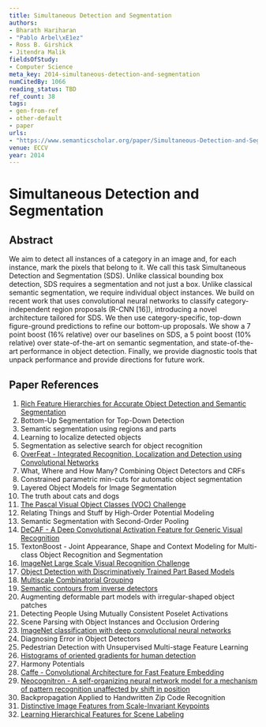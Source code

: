 ```yaml
---
title: Simultaneous Detection and Segmentation
authors:
- Bharath Hariharan
- "Pablo Arbel\xE1ez"
- Ross B. Girshick
- Jitendra Malik
fieldsOfStudy:
- Computer Science
meta_key: 2014-simultaneous-detection-and-segmentation
numCitedBy: 1066
reading_status: TBD
ref_count: 38
tags:
- gen-from-ref
- other-default
- paper
urls:
- "https://www.semanticscholar.org/paper/Simultaneous-Detection-and-Segmentation-Hariharan-Arbel\xE1ez/342786659379879f58bf5c4ff43c84c83a6a7389?sort=total-citations"
venue: ECCV
year: 2014
---
```


# Simultaneous Detection and Segmentation

## Abstract

We aim to detect all instances of a category in an image and, for each instance, mark the pixels that belong to it. We call this task Simultaneous Detection and Segmentation (SDS). Unlike classical bounding box detection, SDS requires a segmentation and not just a box. Unlike classical semantic segmentation, we require individual object instances. We build on recent work that uses convolutional neural networks to classify category-independent region proposals (R-CNN [16]), introducing a novel architecture tailored for SDS. We then use category-specific, top-down figure-ground predictions to refine our bottom-up proposals. We show a 7 point boost (16% relative) over our baselines on SDS, a 5 point boost (10% relative) over state-of-the-art on semantic segmentation, and state-of-the-art performance in object detection. Finally, we provide diagnostic tools that unpack performance and provide directions for future work.

## Paper References

1. [Rich Feature Hierarchies for Accurate Object Detection and Semantic Segmentation](2014-rich-feature-hierarchies-for-accurate-object-detection-and-semantic-segmentation)
2. Bottom-Up Segmentation for Top-Down Detection
3. Semantic segmentation using regions and parts
4. Learning to localize detected objects
5. Segmentation as selective search for object recognition
6. [OverFeat - Integrated Recognition, Localization and Detection using Convolutional Networks](2014-overfeat-integrated-recognition-localization-and-detection-using-convolutional-networks)
7. What, Where and How Many? Combining Object Detectors and CRFs
8. Constrained parametric min-cuts for automatic object segmentation
9. Layered Object Models for Image Segmentation
10. The truth about cats and dogs
11. [The Pascal Visual Object Classes (VOC) Challenge](2009-the-pascal-visual-object-classes-voc-challenge)
12. Relating Things and Stuff by High-Order Potential Modeling
13. Semantic Segmentation with Second-Order Pooling
14. [DeCAF - A Deep Convolutional Activation Feature for Generic Visual Recognition](2014-decaf-a-deep-convolutional-activation-feature-for-generic-visual-recognition)
15. TextonBoost - Joint Appearance, Shape and Context Modeling for Multi-class Object Recognition and Segmentation
16. [ImageNet Large Scale Visual Recognition Challenge](2015-imagenet-large-scale-visual-recognition-challenge)
17. [Object Detection with Discriminatively Trained Part Based Models](2009-object-detection-with-discriminatively-trained-part-based-models)
18. [Multiscale Combinatorial Grouping](2014-multiscale-combinatorial-grouping)
19. [Semantic contours from inverse detectors](2011-semantic-contours-from-inverse-detectors)
20. Augmenting deformable part models with irregular-shaped object patches
21. Detecting People Using Mutually Consistent Poselet Activations
22. Scene Parsing with Object Instances and Occlusion Ordering
23. [ImageNet classification with deep convolutional neural networks](2012-alexnet.md)
24. Diagnosing Error in Object Detectors
25. Pedestrian Detection with Unsupervised Multi-stage Feature Learning
26. [Histograms of oriented gradients for human detection](2005-histograms-of-oriented-gradients-for-human-detection)
27. Harmony Potentials
28. [Caffe - Convolutional Architecture for Fast Feature Embedding](2014-caffe-convolutional-architecture-for-fast-feature-embedding)
29. [Neocognitron - A self-organizing neural network model for a mechanism of pattern recognition unaffected by shift in position](2004-neocognitron-a-self-organizing-neural-network-model-for-a-mechanism-of-pattern-recognition-unaffected-by-shift-in-position)
30. Backpropagation Applied to Handwritten Zip Code Recognition
31. [Distinctive Image Features from Scale-Invariant Keypoints](2004-distinctive-image-features-from-scale-invariant-keypoints)
32. [Learning Hierarchical Features for Scene Labeling](2013-learning-hierarchical-features-for-scene-labeling)
